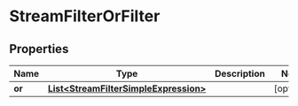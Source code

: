 

# StreamFilterOrFilter


## Properties

| Name | Type | Description | Notes |
|------------ | ------------- | ------------- | -------------|
|**or** | [**List&lt;StreamFilterSimpleExpression&gt;**](StreamFilterSimpleExpression.md) |  |  [optional] |



